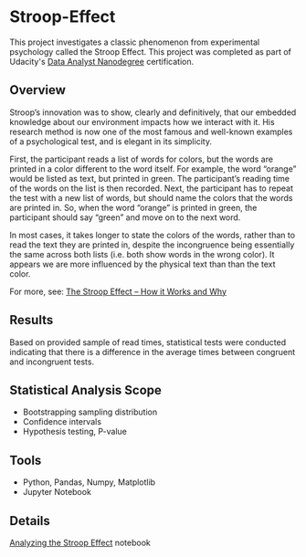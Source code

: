 # Stroop-Effect
This project investigates a classic phenomenon from experimental psychology called the Stroop Effect. This project was completed as part of Udacity's [Data Analyst Nanodegree](https://eu.udacity.com/course/data-analyst-nanodegree--nd002) certification.

## Overview
Stroop’s innovation was to show, clearly and definitively, that our embedded knowledge about our environment impacts how we interact with it. His research method is now one of the most famous and well-known examples of a psychological test, and is elegant in its simplicity.

First, the participant reads a list of words for colors, but the words are printed in a color different to the word itself. For example, the word “orange” would be listed as text, but printed in green. The participant’s reading time of the words on the list is then recorded. Next, the participant has to repeat the test with a new list of words, but should name the colors that the words are printed in. So, when the word “orange” is printed in green, the participant should say “green” and move on to the next word.

In most cases, it takes longer to state the colors of the words, rather than to read the text they are printed in, despite the incongruence being essentially the same across both lists (i.e. both show words in the wrong color). It appears we are more influenced by the physical text than than the text color.

For more, see: [The Stroop Effect – How it Works and Why](https://imotions.com/blog/the-stroop-effect/)

## Results
Based on provided sample of read times, statistical tests were conducted indicating that there is a difference in the average times between congruent and incongruent tests.

## Statistical Analysis Scope
- Bootstrapping sampling distribution
- Confidence intervals
- Hypothesis testing, P-value

## Tools
- Python, Pandas, Numpy, Matplotlib
- Jupyter Notebook

## Details
[Analyzing the Stroop Effect](https://github.com/ksatola/Stroop-Effect/blob/master/Stroop_Effect.ipynb) notebook
